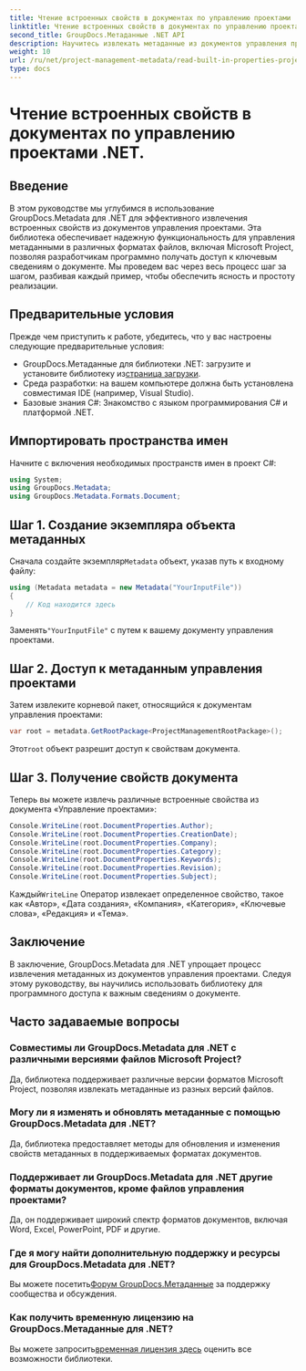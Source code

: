 ```yaml
---
title: Чтение встроенных свойств в документах по управлению проектами .NET.
linktitle: Чтение встроенных свойств в документах по управлению проектами .NET.
second_title: GroupDocs.Метаданные .NET API
description: Научитесь извлекать метаданные из документов управления проектами с помощью GroupDocs.Metadata для .NET. Расширьте свои возможности обработки документов.
weight: 10
url: /ru/net/project-management-metadata/read-built-in-properties-project-management-documents/
type: docs
---
```

# Чтение встроенных свойств в документах по управлению проектами .NET.

## Введение
В этом руководстве мы углубимся в использование GroupDocs.Metadata для .NET для эффективного извлечения встроенных свойств из документов управления проектами. Эта библиотека обеспечивает надежную функциональность для управления метаданными в различных форматах файлов, включая Microsoft Project, позволяя разработчикам программно получать доступ к ключевым сведениям о документе. Мы проведем вас через весь процесс шаг за шагом, разбивая каждый пример, чтобы обеспечить ясность и простоту реализации.
## Предварительные условия
Прежде чем приступить к работе, убедитесь, что у вас настроены следующие предварительные условия:
-  GroupDocs.Метаданные для библиотеки .NET: загрузите и установите библиотеку из[страница загрузки](https://releases.groupdocs.com/metadata/net/).
- Среда разработки: на вашем компьютере должна быть установлена совместимая IDE (например, Visual Studio).
- Базовые знания C#: Знакомство с языком программирования C# и платформой .NET.

## Импортировать пространства имен
Начните с включения необходимых пространств имен в проект C#:
```csharp
using System;
using GroupDocs.Metadata;
using GroupDocs.Metadata.Formats.Document;
```
## Шаг 1. Создание экземпляра объекта метаданных
 Сначала создайте экземпляр`Metadata` объект, указав путь к входному файлу:
```csharp
using (Metadata metadata = new Metadata("YourInputFile"))
{
    // Код находится здесь
}
```
 Заменять`"YourInputFile"` с путем к вашему документу управления проектами.
## Шаг 2. Доступ к метаданным управления проектами
Затем извлеките корневой пакет, относящийся к документам управления проектами:
```csharp
var root = metadata.GetRootPackage<ProjectManagementRootPackage>();
```
Этот`root` объект разрешит доступ к свойствам документа.
## Шаг 3. Получение свойств документа
Теперь вы можете извлечь различные встроенные свойства из документа «Управление проектами»:
```csharp
Console.WriteLine(root.DocumentProperties.Author);
Console.WriteLine(root.DocumentProperties.CreationDate);
Console.WriteLine(root.DocumentProperties.Company);
Console.WriteLine(root.DocumentProperties.Category);
Console.WriteLine(root.DocumentProperties.Keywords);
Console.WriteLine(root.DocumentProperties.Revision);
Console.WriteLine(root.DocumentProperties.Subject);
```
 Каждый`WriteLine` Оператор извлекает определенное свойство, такое как «Автор», «Дата создания», «Компания», «Категория», «Ключевые слова», «Редакция» и «Тема».

## Заключение
В заключение, GroupDocs.Metadata для .NET упрощает процесс извлечения метаданных из документов управления проектами. Следуя этому руководству, вы научились использовать библиотеку для программного доступа к важным сведениям о документе.

## Часто задаваемые вопросы
### Совместимы ли GroupDocs.Metadata для .NET с различными версиями файлов Microsoft Project?
Да, библиотека поддерживает различные версии форматов Microsoft Project, позволяя извлекать метаданные из разных версий файлов.
### Могу ли я изменять и обновлять метаданные с помощью GroupDocs.Metadata для .NET?
Да, библиотека предоставляет методы для обновления и изменения свойств метаданных в поддерживаемых форматах документов.
### Поддерживает ли GroupDocs.Metadata для .NET другие форматы документов, кроме файлов управления проектами?
Да, он поддерживает широкий спектр форматов документов, включая Word, Excel, PowerPoint, PDF и другие.
### Где я могу найти дополнительную поддержку и ресурсы для GroupDocs.Metadata для .NET?
 Вы можете посетить[Форум GroupDocs.Метаданные](https://forum.groupdocs.com/c/metadata/14) за поддержку сообщества и обсуждения.
### Как получить временную лицензию на GroupDocs.Метаданные для .NET?
 Вы можете запросить[временная лицензия здесь](https://purchase.groupdocs.com/temporary-license/) оценить все возможности библиотеки.